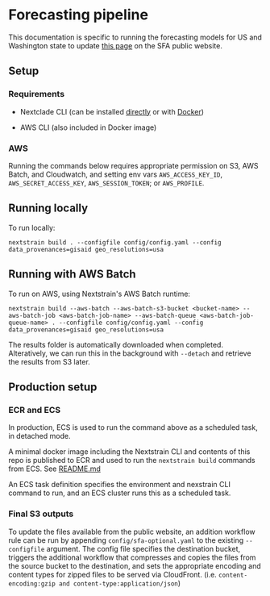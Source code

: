# Forecasting pipeline

This documentation is specific to running the forecasting models for US and Washington state to update [this page](https://seattleflu.org/sars-cov-2-forecasts) on the SFA public website.

## Setup

### Requirements

- Nextclade CLI (can be installed [directly](https://docs.nextstrain.org/projects/cli/en/stable/installation/) or with [Docker](./nextstrain-cli-docker/README.md))

- AWS CLI (also included in Docker image)

### AWS

Running the commands below requires appropriate permission on S3, AWS Batch, and Cloudwatch, and setting env vars `AWS_ACCESS_KEY_ID`, `AWS_SECRET_ACCESS_KEY`, `AWS_SESSION_TOKEN`; or `AWS_PROFILE`.


## Running locally

To run locally:
```
nextstrain build . --configfile config/config.yaml --config data_provenances=gisaid geo_resolutions=usa
```

## Running with AWS Batch

To run on AWS, using Nextstrain's AWS Batch runtime:
```
nextstrain build --aws-batch --aws-batch-s3-bucket <bucket-name> --aws-batch-job <aws-batch-job-name> --aws-batch-queue <aws-batch-job-queue-name> . --configfile config/config.yaml --config data_provenances=gisaid geo_resolutions=usa
```

The results folder is automatically downloaded when completed. Alteratively, we can run this in the background with `--detach` and retrieve the results from S3 later.

## Production setup

### ECR and ECS

In production, ECS is used to run the command above as a scheduled task, in detached mode.

A minimal docker image including the Nextstrain CLI and contents of this repo is published to ECR and used to run the `nextstrain build` commands from ECS. See [README.md](nextstrain-cli-docker/README.md)

An ECS task definition specifies the environment and nexstrain CLI command to run, and an ECS cluster runs this as a scheduled task.


### Final S3 outputs 

To update the files available from the public website, an addition workflow rule can be run by appending `config/sfa-optional.yaml` to the existing `--configfile` argument. The config file specifies the destination bucket, triggers the additional workflow that compresses and copies the files from the source bucket to the destination, and sets the appropriate encoding and content types for zipped files to be served via CloudFront. (i.e. `content-encoding:gzip and content-type:application/json`)
